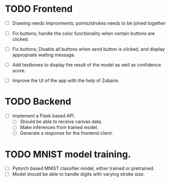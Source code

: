 # TODO Frontend

- [ ] Drawing needs improvments; points/strokes needs to be joined together

- [ ] Fix buttons; handle the color functionality when certain buttons are clicked.

- [ ] Fix buttons; Disable all buttons when send button is clicked, and display appropriate waiting message.

- [ ] Add textboxes to display the result of the model as well as confidence score.

- [ ] Improve the UI of the app with the help of Zubaire.

# TODO Backend

- [ ] Implement a Flask based API.
    - [ ] Should be able to receive canvas data.
    - [ ] Make inferences from trained model.
    - [ ] Generate a response for the frontend client.

# TODO MNIST model training.

- [ ] Pytorch based MNIST classifier model, either trained or pretrained.
- [ ] Model should be able to handle digits with varying stroke size.